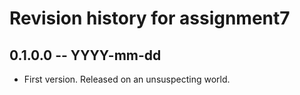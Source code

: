 # Revision history for assignment7

## 0.1.0.0  -- YYYY-mm-dd

* First version. Released on an unsuspecting world.
